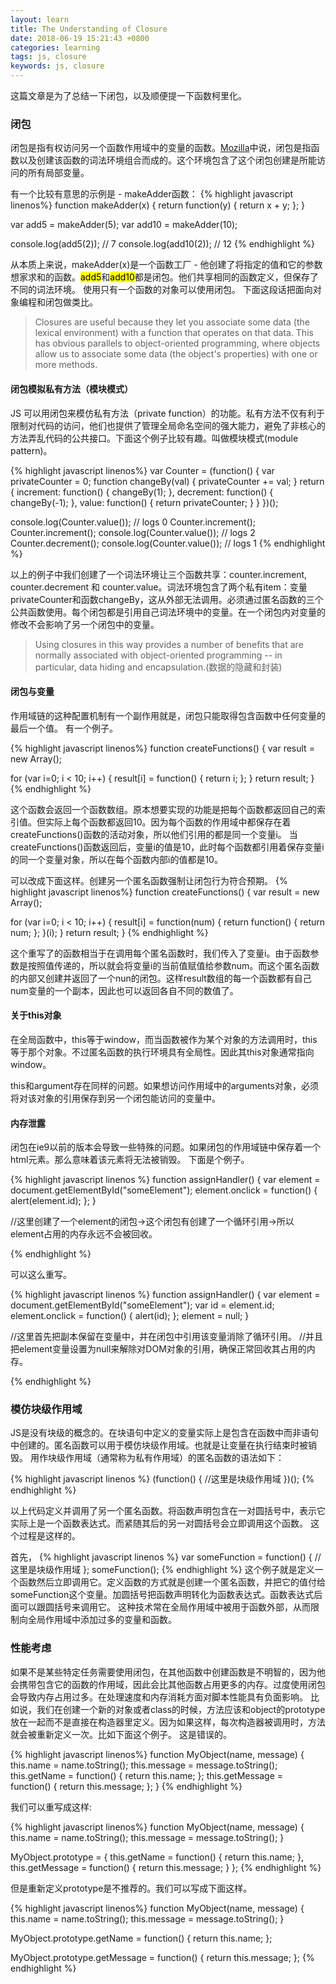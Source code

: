 ```yaml
---
layout: learn
title: The Understanding of Closure
date: 2018-06-19 15:21:43 +0800
categories: learning
tags: js, closure
keywords: js, closure
---
```

这篇文章是为了总结一下闭包，以及顺便提一下函数柯里化。

### 闭包
闭包是指有权访问另一个函数作用域中的变量的函数。[Mozilla](https://developer.mozilla.org/zh-CN/docs/Web/JavaScript/Closures)中说，闭包是指函数以及创建该函数的词法环境组合而成的。这个环境包含了这个闭包创建是所能访问的所有局部变量。

有一个比较有意思的示例是 - makeAdder函数：
{% highlight javascript linenos%}
function makeAdder(x) {
  return function(y) {
    return x + y;
  };
}

var add5 = makeAdder(5);
var add10 = makeAdder(10);

console.log(add5(2));  // 7
console.log(add10(2)); // 12
{% endhighlight %}

从本质上来说，makeAdder(x)是一个函数工厂 - 他创建了将指定的值和它的参数想家求和的函数。<mark>add5</mark>和<mark>add10</mark>都是闭包。他们共享相同的函数定义，但保存了不同的词法环境。
使用只有一个函数的对象可以使用闭包。
下面这段话把面向对象编程和闭包做类比。
> Closures are useful because they let you associate some data (the lexical environment) with a function that operates on that data. This has obvious parallels to object-oriented programming, where objects allow us to associate some data (the object's properties) with one or more methods.

#### 闭包模拟私有方法（模块模式）
JS 可以用闭包来模仿私有方法（private function）的功能。私有方法不仅有利于限制对代码的访问，他们也提供了管理全局命名空间的强大能力，避免了非核心的方法弄乱代码的公共接口。下面这个例子比较有趣。叫做模块模式(module pattern)。

{% highlight javascript linenos%}
var Counter = (function() {
  var privateCounter = 0;
  function changeBy(val) {
    privateCounter += val;
  }
  return {
    increment: function() {
      changeBy(1);
    },
    decrement: function() {
      changeBy(-1);
    },
    value: function() {
      return privateCounter;
    }
  }
})();

console.log(Counter.value()); // logs 0
Counter.increment();
Counter.increment();
console.log(Counter.value()); // logs 2
Counter.decrement();
console.log(Counter.value()); // logs 1
{% endhighlight %}

以上的例子中我们创建了一个词法环境让三个函数共享：counter.increment, counter.decrement 和 counter.value。词法环境包含了两个私有item：变量privateCounter和函数changeBy，这从外部无法调用。必须通过匿名函数的三个公共函数使用。每个闭包都是引用自己词法环境中的变量。在一个闭包内对变量的修改不会影响了另一个闭包中的变量。

> Using closures in this way provides a number of benefits that are normally associated with object-oriented programming -- in particular, data hiding and encapsulation.(数据的隐藏和封装)

#### 闭包与变量
作用域链的这种配置机制有一个副作用就是，闭包只能取得包含函数中任何变量的最后一个值。
有一个例子。

{% highlight javascript linenos%}
function createFunctions() {
  var result = new Array();

  for (var i=0; i < 10; i++) {
    result[i] = function() {
      return i;
    };
  }
  return result;
}
{% endhighlight %}

这个函数会返回一个函数数组。原本想要实现的功能是把每个函数都返回自己的索引值。但实际上每个函数都返回10。因为每个函数的作用域中都保存在着createFunctions()函数的活动对象，所以他们引用的都是同一个变量i。 当createFunctions()函数返回后，变量i的值是10，此时每个函数都引用着保存变量i的同一个变量对象，所以在每个函数内部i的值都是10。

可以改成下面这样。创建另一个匿名函数强制让闭包行为符合预期。
{% highlight javascript linenos%}
function createFunctions() {
  var result = new Array();

  for (var i=0; i < 10; i++) {
    result[i] = function(num) {
      return function() {
        return num;
      };
    }(i);
  }
  return result;
}
{% endhighlight %}

这个重写了的函数相当于在调用每个匿名函数时，我们传入了变量i。由于函数参数是按照值传递的，所以就会将变量i的当前值赋值给参数num。而这个匿名函数的内部又创建并返回了一个nun的闭包。这样result数组的每一个函数都有自己num变量的一个副本，因此也可以返回各自不同的数值了。

#### 关于this对象
在全局函数中，this等于window，而当函数被作为某个对象的方法调用时，this等于那个对象。不过匿名函数的执行环境具有全局性。因此其this对象通常指向window。

this和argument存在同样的问题。如果想访问作用域中的arguments对象，必须将对该对象的引用保存到另一个闭包能访问的变量中。

#### 内存泄露
闭包在ie9以前的版本会导致一些特殊的问题。如果闭包的作用域链中保存着一个html元素。那么意味着该元素将无法被销毁。
下面是个例子。

{% highlight javascript linenos %}
function assignHandler() {
 var element = document.getElementById("someElement");
 element.onclick = function() {
   alert(element.id);
 };
}

//这里创建了一个element的闭包->这个闭包有创建了一个循环引用->所以element占用的内存永远不会被回收。

{% endhighlight %}

可以这么重写。

{% highlight javascript linenos %}
function assignHandler() {
 var element = document.getElementById("someElement");
 var id = element.id;
 element.onclick = function() {
   alert(id);
 };
 element = null;
}

//这里首先把副本保留在变量中，并在闭包中引用该变量消除了循环引用。
//并且把element变量设置为null来解除对DOM对象的引用，确保正常回收其占用的内存。

{% endhighlight %}

### 模仿块级作用域
JS是没有块级的概念的。在块语句中定义的变量实际上是包含在函数中而非语句中创建的。匿名函数可以用于模仿块级作用域。也就是让变量在执行结束时被销毁。
用作块级作用域（通常称为私有作用域）的匿名函数的语法如下：

{% highlight javascript linenos %}
(function() {
  //这里是块级作用域
})();
{% endhighlight %}

以上代码定义并调用了另一个匿名函数。将函数声明包含在一对圆括号中，表示它实际上是一个函数表达式。而紧随其后的另一对圆括号会立即调用这个函数。
这个过程是这样的。

首先，
{% highlight javascript linenos %}
var someFunction = function() {
  //这里是块级作用域
};
someFunction();
{% endhighlight %}
这个例子就是定义一个函数然后立即调用它。定义函数的方式就是创建一个匿名函数，并把它的值付给someFunction这个变量。加圆括号把函数声明转化为函数表达式。函数表达式后面可以跟圆括号来调用它。
这种技术常在全局作用域中被用于函数外部，从而限制向全局作用域中添加过多的变量和函数。

### 性能考虑
如果不是某些特定任务需要使用闭包，在其他函数中创建函数是不明智的，因为他会携带包含它的函数的作用域，因此会比其他函数占用更多的内存。过度使用闭包会导致内存占用过多。在处理速度和内存消耗方面对脚本性能具有负面影响。
比如说，我们在创建一个新的对象或者class的时候，方法应该和object的prototype放在一起而不是直接在构造器里定义。因为如果这样，每次构造器被调用时，方法就会被重新定义一次。比如下面这个例子。
这是错误的。

{% highlight javascript linenos%}
function MyObject(name, message) {
  this.name =  name.toString();
  this.message = message.toString();
  this.getName = function() {
    return this.name;
  };
  this.getMessage = function() {
    return this.message;
  };
}
{% endhighlight %}

我们可以重写成这样:

{% highlight javascript linenos%}
function MyObject(name, message) {
  this.name =  name.toString();
  this.message = message.toString();
}

MyObject.prototype = {
  this.getName = function() {
    return this.name;
  },
  this.getMessage = function() {
    return this.message;
  }
};
{% endhighlight %}

但是重新定义prototype是不推荐的。我们可以写成下面这样。

{% highlight javascript linenos%}
function MyObject(name, message) {
  this.name =  name.toString();
  this.message = message.toString();
}

MyObject.prototype.getName = function() {
  return this.name;
};

MyObject.prototype.getMessage = function() {
  return this.message;
};
{% endhighlight %}
